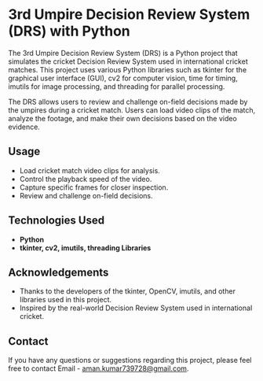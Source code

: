 # 3rd Umpire Decision Review System (DRS) with Python

The 3rd Umpire Decision Review System (DRS) is a Python project that simulates the cricket Decision Review System used in international cricket matches. This project uses various Python libraries such as tkinter for the graphical user interface (GUI), cv2 for computer vision, time for timing, imutils for image processing, and threading for parallel processing.

The DRS allows users to review and challenge on-field decisions made by the umpires during a cricket match. Users can load video clips of the match, analyze the footage, and make their own decisions based on the video evidence.

## Usage

* Load cricket match video clips for analysis.
* Control the playback speed of the video.
* Capture specific frames for closer inspection.
* Review and challenge on-field decisions.

## Technologies Used

* **Python**
* **tkinter, cv2, imutils, threading Libraries**

## Acknowledgements

* Thanks to the developers of the tkinter, OpenCV, imutils, and other libraries used in this project.
* Inspired by the real-world Decision Review System used in international cricket.

## Contact

If you have any questions or suggestions regarding this project, please feel free to contact Email - aman.kumar739728@gmail.com. 